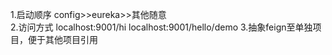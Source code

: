 1.启动顺序
config>>eureka>>其他随意  
2.访问方式
localhost:9001/hi
localhost:9001/hello/demo
3.抽象feign至单独项目，便于其他项目引用
